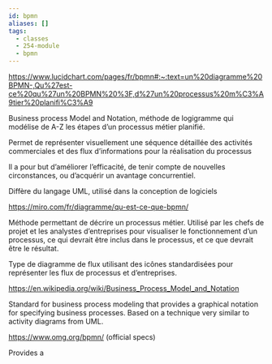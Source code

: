 ```yaml
---
id: bpmn
aliases: []
tags:
  - classes
  - 254-module
  - bpmn
---
```


<https://www.lucidchart.com/pages/fr/bpmn#:~:text=un%20diagramme%20BPMN-,Qu%27est-ce%20qu%27un%20BPMN%20%3F,d%27un%20processus%20m%C3%A9tier%20planifi%C3%A9>

Business process Model and Notation, méthode de logigramme qui modélise de A-Z les étapes d’un processus métier planifié.

Permet de représenter visuellement une séquence détaillée des activités commerciales et des flux d’informations pour la réalisation du processus

Il a pour but d’améliorer l’efficacité, de tenir compte de nouvelles circonstances, ou d’acquérir un avantage concurrentiel.

Diffère du langage UML, utilisé dans la conception de logiciels

<https://miro.com/fr/diagramme/qu-est-ce-que-bpmn/>

Méthode permettant de décrire un processus métier. Utilisé par les chefs de projet et les analystes d’entreprises pour visualiser le fonctionnement d’un processus, ce qui devrait être inclus dans le processus, et ce que devrait être le résultat.

Type de diagramme de flux utilisant des icônes standardisées pour représenter les flux de processus et d’entreprises.

<https://en.wikipedia.org/wiki/Business_Process_Model_and_Notation>

Standard for business process modeling that provides a graphical notation for specifying business processes. Based on a technique very similar to activity diagrams from UML.

<https://www.omg.org/bpmn/> (official specs)

Provides a
